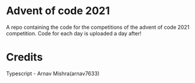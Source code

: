 # Advent of code 2021

A repo containing the code for the competitions of the advent of code 2021 competition. Code for each day is uploaded a day after!

# Credits

Typescript - Arnav Mishra(arnav7633)

